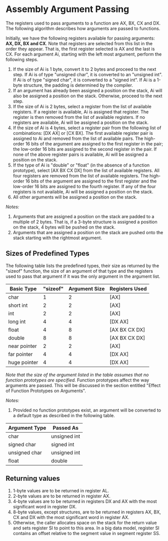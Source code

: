 # Assembly Argument Passing

The registers used to pass arguments to a function are AX, BX, CX and DX. The following algorithm describes how arguments are passed to functions.

Initially, we have the following registers available for passing arguments: **AX, DX, BX and CX**. Note that registers are selected from this list in the order they appear. That is, the first register selected is AX and the
last is CX. For each argument Ai, starting with the left most argument, perform the following steps.

1. If the size of Ai is 1 byte, convert it to 2 bytes and proceed to the next step. If Ai is of type "unsigned char", it is converted to an "unsigned int". If Ai is of type "signed char", it is converted to a "signed int". If Ai is a 1-byte structure, the padding is determined by the compiler.
2. If an argument has already been assigned a position on the stack, Ai will also be assigned a position on the stack. Otherwise, proceed to the next step.
3. If the size of Ai is 2 bytes, select a register from the list of available registers. If a register is available, Ai is assigned that register. The register is then removed from the list of available registers. If no registers are available, Ai will be assigned a position on the stack.
4. If the size of Ai is 4 bytes, select a register pair from the following list of combinations: [DX AX] or [CX BX]. The first available register pair is assigned to Ai and removed from the list of available pairs. The high-order 16 bits of the argument are assigned to the first register in the pair; the low-order 16 bits are assigned to the second register in the pair. If none of the above register pairs is available, Ai will be assigned a position on the stack.
5. If the type of Ai is "double" or "float" (in the absence of a function prototype), select [AX BX CX DX] from the list of available registers. All four registers are removed from the list of available registers. The high-order 16 bits of the argument are assigned to the first register and the low-order 16 bits are assigned to the fourth register. If any of the four registers is not available, Ai will be assigned a position on the stack.
6. All other arguments will be assigned a position on the stack.

*Notes:*
1. Arguments that are assigned a position on the stack are padded to a multiple of 2 bytes. That is, if a 3-byte structure is assigned a position on the stack, 4 bytes will be pushed on the stack.
2. Arguments that are assigned a position on the stack are pushed onto the stack starting with the rightmost argument.


## Sizes of Predefined Types
The following table lists the predefined types, their size as returned by the "sizeof" function, the size of an argument of that type and the registers used to pass that argument if it was the only argument in the argument list.

| Basic Type   | "sizeof" | Argument Size | Registers Used |
|--------------|----------|---------------|----------------|
| char         | 1        | 2             | [AX]           |
| short int    | 2        | 2             | [AX]           |
| int          | 2        | 2             | [AX]           |
| long int     | 4        | 4             | [DX AX]        |
| float        | 4        | 8             | [AX BX CX DX]  |
| double       | 8        | 8             | [AX BX CX DX]  |
| near pointer | 2        | 2             | [AX]           |
| far pointer  | 4        | 4             | [DX AX]        |
| huge pointer | 4        | 4             | [DX AX]        |

*Note that the size of the argument listed in the table assumes that no function prototypes are specified.*
Function prototypes affect the way arguments are passed. This will be discussed in the section entitled "Effect of Function Prototypes on Arguments".

*Notes:*
1. Provided no function prototypes exist, an argument will be converted to a default type as described in the following table.

| Argument Type | Passed As    |
|---------------|--------------|
| char          | unsigned int |
| signed char   | signed int   |
| unsigned char | unsigned int |
| float         | double       |

## Returning values

1. 1-byte values are to be returned in register AL.
2. 2-byte values are to be returned in register AX.
3. 4-byte values are to be returned in registers DX and AX with the most significant word in register DX.
4. 8-byte values, except structures, are to be returned in registers AX, BX, CX and DX with the most significant word in register AX.
5. Otherwise, the caller allocates space on the stack for the return value and sets register SI to point to this area. In a big data model, register SI contains an offset relative to the segment value in segment register SS.
